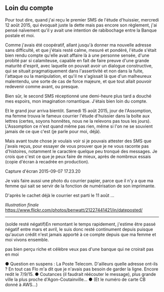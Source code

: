 ## Loin du compte

Pour tout dire, quand j'ai reçu le premier SMS de l'étude d'huissier, mercredi 12 août 2015, qui évoquait juste la dette mais pas encore son règlement, j'ai pensé naïvement qu'il y avait une intention de rabibochage entre la Banque postale et moi.

Comme j'avais été coopératif, allant jusqu'à donner ma nouvelle adresse sans difficulté, et que j'étais resté calme, mesuré et pondéré, l'étude s'était bien rendu compte qu'elle avait affaire là à une personne sensée, d'une probité par si calamiteuse, capable en fait de faire preuve d'une grande maturité d'esprit, avec laquelle on pouvait avoir un dialogue constructive, qui se situait pragmatiquement dans l'assertivité et non dans la fuite, l'attaque ou la manipulation, et qu'il ne s'agissait là que d'un malheureux malentendu, une sorte de cas de force majeure, et que tout allait pouvoir redevenir comme avant, ou presque.

Bien sûr, le second SMS réceptionné une demi-heure plus tard a douché mes espoirs, mon imagination romantique. J'étais bien loin du compte.

Et le grand jour arriva bientôt. Samedi 15 août 2015, jour de l'Assomption, ma femme trouva le fameux courrier l'étude d'huissier dans la boîte aux lettres (certes, soyons honnêtes, nous ne la relevons pas tous les jours). L'Assomption ce n'est quand même pas rien, même si l'on ne se souvient jamais de ce que c'est (je parle pour moi, déjà).

Mais avant toute chose je voulais voir si je pouvais attester des SMS que j'avais reçus, pour essayer de vous prouver que je ne vous raconte pas d'histoires, notamment le caractère quelque peu tronqué des messages. Je crois que c'est ce que je peux faire de mieux, après de nombreux essais (copie d'écran à recadrée en production).

Capture d'écran 2015-09-07 17.23.20

Je vais faire aussi une photo du courrier papier, parce que il n'y a que ma femme qui sait se servir de la fonction de numérisation de son imprimante.

D'après le cachet déjà le courrier est parti le 11 août ...

*Illustration finale*
https://www.flickr.com/photos/benwatt/21227441421/in/dateposted/

***

(solde resté négatif)En remontant le temps rapidement, j'estime être passé négatif entre mars et avril, le suis donc resté continument depuis puisque qu'aucun crédit n'est jamais apporté à ce compte depuis que ma femme et moi vivons ensemble. 

pas bien perçu riche et célèbre
veux pas d'une banque qui ne croirait pas en moi

● Question en suspens : La Poste Telecom. D'ailleurs quelle adresse ont-ils ? En tout cas Flo m'a dit que je n'avais pas besoin de garder la ligne. Encore redit le 7/9/15. ● Coutances (il faudrait réécouter le message), plus grande ville la plus proche d'Agon-Coutainville... ● (Et le numéro de carte CB donné à AWS...)
